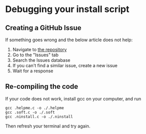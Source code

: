 # Debugging your install script

## Creating a GitHub Issue

If something goes wrong and the below article does not help:

1. Navigate to [the repository](github.com/infection-tag/os-init)
2. Go to the "Issues" tab
3. Search the Issues database
4. If you can't find a similar issue, create a new issue
5. Wait for a response

## Re-compiling the code

If your code does not work, install gcc on your computer, and run

```
gcc .helpme.c -o ./.helpme
gcc .soft.c -o ./.soft
gcc .ninstall.c -o ./.ninstall
```
Then refresh your terminal and try again.
